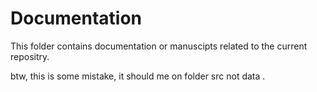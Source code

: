 # Documentation

This folder contains documentation or manuscipts related to the current repositry.

btw, this is some mistake, it should me on folder src not data .

